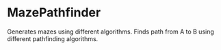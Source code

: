 # MazePathfinder
Generates mazes using different algorithms. Finds path from A to B using different pathfinding algorithms.
